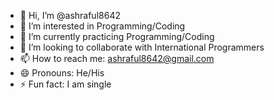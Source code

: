 - 👋 Hi, I’m @ashraful8642
- 👀 I’m interested in Programming/Coding
- 🌱 I’m currently practicing Programming/Coding 
- 💞️ I’m looking to collaborate with International Programmers
- 📫 How to reach me: ashraful8642@gmail.com
- 😄 Pronouns: He/His
- ⚡ Fun fact: I am single

<!---
ashraful8642/ashraful8642 is a ✨ unique ✨ repository because its `README.md` (this file) appears on your GitHub profile.
You can click the Preview link to take a look at your changes.
--->
